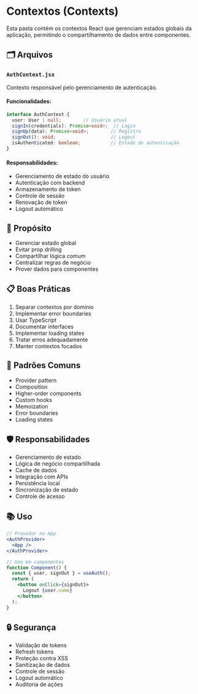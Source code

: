 # Contextos (Contexts)

Esta pasta contém os contextos React que gerenciam estados globais da aplicação, permitindo o compartilhamento de dados entre componentes.

## 🗂 Arquivos

### `AuthContext.jsx`
Contexto responsável pelo gerenciamento de autenticação.

#### Funcionalidades:
```typescript
interface AuthContext {
  user: User | null;        // Usuário atual
  signIn(credentials): Promise<void>;  // Login
  signUp(data): Promise<void>;        // Registro
  signOut(): void;                    // Logout
  isAuthenticated: boolean;           // Estado de autenticação
}
```

#### Responsabilidades:
- Gerenciamento de estado do usuário
- Autenticação com backend
- Armazenamento de token
- Controle de sessão
- Renovação de token
- Logout automático

## 🔧 Propósito
- Gerenciar estado global
- Evitar prop drilling
- Compartilhar lógica comum
- Centralizar regras de negócio
- Prover dados para componentes

## 📋 Boas Práticas
1. Separar contextos por domínio
2. Implementar error boundaries
3. Usar TypeScript
4. Documentar interfaces
5. Implementar loading states
6. Tratar erros adequadamente
7. Manter contextos focados

## 🔄 Padrões Comuns
- Provider pattern
- Composition
- Higher-order components
- Custom hooks
- Memoization
- Error boundaries
- Loading states

## 🛡️ Responsabilidades
- Gerenciamento de estado
- Lógica de negócio compartilhada
- Cache de dados
- Integração com APIs
- Persistência local
- Sincronização de estado
- Controle de acesso

## 📚 Uso
```jsx
// Provedor no App
<AuthProvider>
  <App />
</AuthProvider>

// Uso em componentes
function Component() {
  const { user, signOut } = useAuth();
  return (
    <button onClick={signOut}>
      Logout {user.name}
    </button>
  );
}
```

## 🔒 Segurança
- Validação de tokens
- Refresh tokens
- Proteção contra XSS
- Sanitização de dados
- Controle de sessão
- Logout automático
- Auditoria de ações 